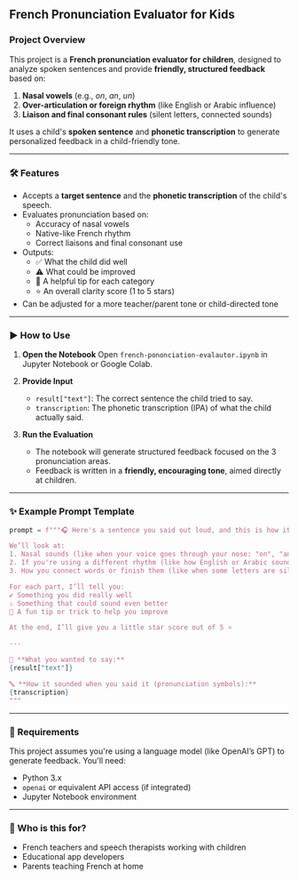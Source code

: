 

## French Pronunciation Evaluator for Kids

###  Project Overview

This project is a **French pronunciation evaluator for children**, designed to analyze spoken sentences and provide **friendly, structured feedback** based on:
1. **Nasal vowels** (e.g., *on*, *an*, *un*)
2. **Over-articulation or foreign rhythm** (like English or Arabic influence)
3. **Liaison and final consonant rules** (silent letters, connected sounds)

It uses a child's **spoken sentence** and **phonetic transcription** to generate personalized feedback in a child-friendly tone.

---

### 🛠️ Features

- Accepts a **target sentence** and the **phonetic transcription** of the child's speech.
- Evaluates pronunciation based on:
  - Accuracy of nasal vowels
  - Native-like French rhythm
  - Correct liaisons and final consonant use
- Outputs:
  - ✅ What the child did well
  - ⚠️ What could be improved
  - 🎯 A helpful tip for each category
  - ⭐ An overall clarity score (1 to 5 stars)
- Can be adjusted for a more teacher/parent tone or child-directed tone

---

### ▶️ How to Use

1. **Open the Notebook**
   Open `french-pononciation-evalautor.ipynb` in Jupyter Notebook or Google Colab.

2. **Provide Input**
   - `result["text"]`: The correct sentence the child tried to say.
   - `transcription`: The phonetic transcription (IPA) of what the child actually said.

3. **Run the Evaluation**
   - The notebook will generate structured feedback focused on the 3 pronunciation areas.
   - Feedback is written in a **friendly, encouraging tone**, aimed directly at children.

---

### ✨ Example Prompt Template

```python
prompt = f"""🎧 Here's a sentence you said out loud, and this is how it sounded in special pronunciation symbols. I’m going to help you improve your French pronunciation by giving you some friendly tips!

We’ll look at:
1. Nasal sounds (like when your voice goes through your nose: "on", "an", "un")  
2. If you're using a different rhythm (like how English or Arabic sounds)  
3. How you connect words or finish them (like when some letters are silent or stick together)

For each part, I’ll tell you:
✔️ Something you did really well  
⚠️ Something that could sound even better  
🎯 A fun tip or trick to help you improve

At the end, I’ll give you a little star score out of 5 ⭐️

---

📝 **What you wanted to say:**  
{result["text"]}

🔤 **How it sounded when you said it (pronunciation symbols):**  
{transcription}
"""
```

---

### 🔧 Requirements

This project assumes you're using a language model (like OpenAI’s GPT) to generate feedback. You'll need:
- Python 3.x
- `openai` or equivalent API access (if integrated)
- Jupyter Notebook environment

---

### 🧒 Who is this for?

- French teachers and speech therapists working with children
- Educational app developers
- Parents teaching French at home


